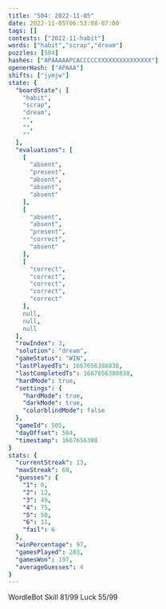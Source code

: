 ```yaml
---
title: "504: 2022-11-05"
date: 2022-11-05T06:53:08-07:00
tags: []
contests: ["2022-11-habit"]
words: ["habit","scrap","dream"]
puzzles: [504]
hashes: ["APAAAAAPCACCCCCXXXXXXXXXXXXXXX"]
openerHash: ["APAAA"]
shifts: ["jymjw"]
state: {
  "boardState": [
    "habit",
    "scrap",
    "dream",
    "",
    "",
    ""
  ],
  "evaluations": [
    [
      "absent",
      "present",
      "absent",
      "absent",
      "absent"
    ],
    [
      "absent",
      "absent",
      "present",
      "correct",
      "absent"
    ],
    [
      "correct",
      "correct",
      "correct",
      "correct",
      "correct"
    ],
    null,
    null,
    null
  ],
  "rowIndex": 3,
  "solution": "dream",
  "gameStatus": "WIN",
  "lastPlayedTs": 1667656388838,
  "lastCompletedTs": 1667656388838,
  "hardMode": true,
  "settings": {
    "hardMode": true,
    "darkMode": true,
    "colorblindMode": false
  },
  "gameId": 505,
  "dayOffset": 504,
  "timestamp": 1667656388
}
stats: {
  "currentStreak": 13,
  "maxStreak": 69,
  "guesses": {
    "1": 0,
    "2": 12,
    "3": 49,
    "4": 75,
    "5": 50,
    "6": 11,
    "fail": 6
  },
  "winPercentage": 97,
  "gamesPlayed": 203,
  "gamesWon": 197,
  "averageGuesses": 4
}
---
```

<!-- more -->
WordleBot
Skill 81/99
Luck 55/99
